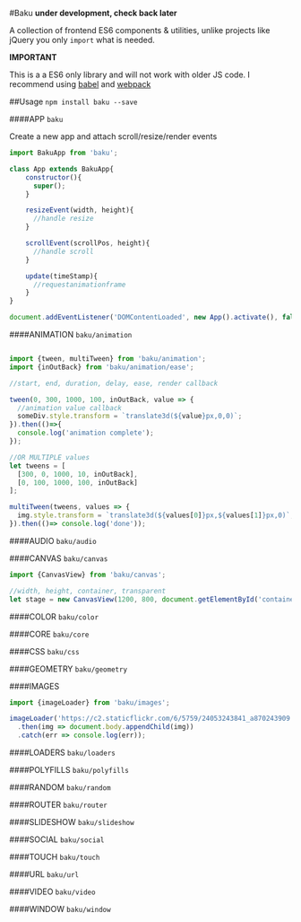 #Baku
**under development, check back later**

A collection of frontend ES6 components & utilities, unlike projects like jQuery you only `import` what is needed.

**IMPORTANT**

This is a a ES6 only library and will not work with older JS code.
I recommend using [babel](https://github.com/babel/babel) and [webpack](https://github.com/webpack/webpack)

##Usage
`npm install baku --save`

####APP
`baku`

Create a new app and attach scroll/resize/render events

```javascript
import BakuApp from 'baku';

class App extends BakuApp{
    constructor(){
      super();
    }

    resizeEvent(width, height){
      //handle resize
    }

    scrollEvent(scrollPos, height){
      //handle scroll
    }

    update(timeStamp){
      //requestanimationframe
    }
}

document.addEventListener('DOMContentLoaded', new App().activate(), false);

```

####ANIMATION
`baku/animation`

```javascript

import {tween, multiTween} from 'baku/animation';
import {inOutBack} from 'baku/animation/ease';

//start, end, duration, delay, ease, render callback

tween(0, 300, 1000, 100, inOutBack, value => {
  //animation value callback
  someDiv.style.transform = `translate3d(${value}px,0,0)`;
}).then(()=>{
  console.log('animation complete');
});

//OR MULTIPLE values
let tweens = [
  [300, 0, 1000, 10, inOutBack],
  [0, 100, 1000, 100, inOutBack]
];

multiTween(tweens, values => {
  img.style.transform = `translate3d(${values[0]}px,${values[1]}px,0)`;
}).then(()=> console.log('done'));

```

####AUDIO
`baku/audio`

####CANVAS
`baku/canvas`

```javascript
import {CanvasView} from 'baku/canvas';

//width, height, container, transparent
let stage = new CanvasView(1200, 800, document.getElementById('container'), false);


```

####COLOR
`baku/color`

####CORE
`baku/core`

####CSS
`baku/css`

####GEOMETRY
`baku/geometry`

####IMAGES
```javascript
import {imageLoader} from 'baku/images';

imageLoader('https://c2.staticflickr.com/6/5759/24053243841_a870243909.jpg')
  .then(img => document.body.appendChild(img))
  .catch(err => console.log(err));
```

####LOADERS
`baku/loaders`

####POLYFILLS
`baku/polyfills`

####RANDOM
`baku/random`

####ROUTER
`baku/router`

####SLIDESHOW
`baku/slideshow`

####SOCIAL
`baku/social`

####TOUCH
`baku/touch`

####URL
`baku/url`

####VIDEO
`baku/video`

####WINDOW
`baku/window`
